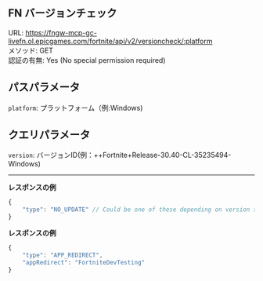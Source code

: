 ## FN バージョンチェック

URL: https://fngw-mcp-gc-livefn.ol.epicgames.com/fortnite/api/v2/versioncheck/:platform \
メソッド: GET \
認証の有無: Yes (No special permission required)

## パスパラメータ

`platform`: プラットフォーム（例:Windows)

## クエリパラメータ

`version`: バージョンID(例：++Fortnite+Release-30.40-CL-35235494-Windows)


---

__レスポンスの例__

```js
{
    "type": "NO_UPDATE" // Could be one of these depending on version state: NO_UPDATE, NOT_ENABLED, SOFT_UPDATE, HARD_UPDATE, APP_REDIRECT
}
```

__レスポンスの例__

```js
{
    "type": "APP_REDIRECT",
    "appRedirect": "FortniteDevTesting"
}
```
